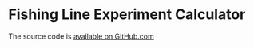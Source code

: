 # Fishing Line Experiment Calculator

The source code is [available on GitHub.com][source-code]

[source-code]: https://github.com/dizzib/flx-calc

